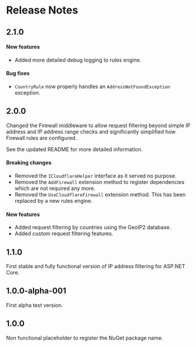 Release Notes
=============

## 2.1.0

#### New features

- Added more detailed debug logging to rules engine.

#### Bug fixes

- `CountryRule` now properly handles an `AddressNotFoundException` exception.

## 2.0.0

Changed the Firewall middleware to allow request filtering beyond simple IP address and IP address range checks and significantly simplified how Firewall rules are configured.

See the updated README for more detailed information.

#### Breaking changes

- Removed the `ICloudflareHelper` interface as it served no purpose.
- Removed the `AddFirewall` extension method to register dependencies which are not required any more.
- Removed the `UseCloudflareFirewall` extension method. This has been replaced by a new rules engine.

#### New features

- Added request filtering by countries using the GeoIP2 database.
- Added custom request filtering features.

## 1.1.0

First stable and fully functional version of IP address filtering for ASP.NET Core.

## 1.0.0-alpha-001

First alpha test version.

## 1.0.0

Non functional placeholder to register the NuGet package name.
